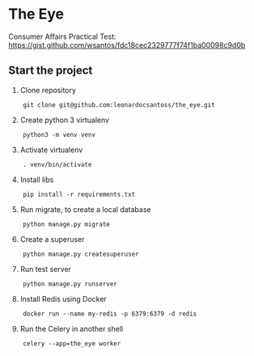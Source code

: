 # The Eye
Consumer Affairs Practical Test: https://gist.github.com/wsantos/fdc18cec2329777f74f1ba00098c9d0b

## Start the project

1. Clone repository
```shell
    git clone git@github.com:leonardocsantoss/the_eye.git
```

2. Create python 3 virtualenv
```shell
    python3 -m venv venv
```

3. Activate virtualenv
```shell
    . venv/bin/activate
```

4. Install libs
```shell
    pip install -r requirements.txt
```

5. Run migrate, to create a local database
```shell
    python manage.py migrate
```

6. Create a superuser
```shell
    python manage.py createsuperuser
```

7. Run test server
```shell
    python manage.py runserver
```

8. Install Redis using Docker
```shell
    docker run --name my-redis -p 6379:6379 -d redis
```

9. Run the Celery in another shell
```shell
    celery --app=the_eye worker
```